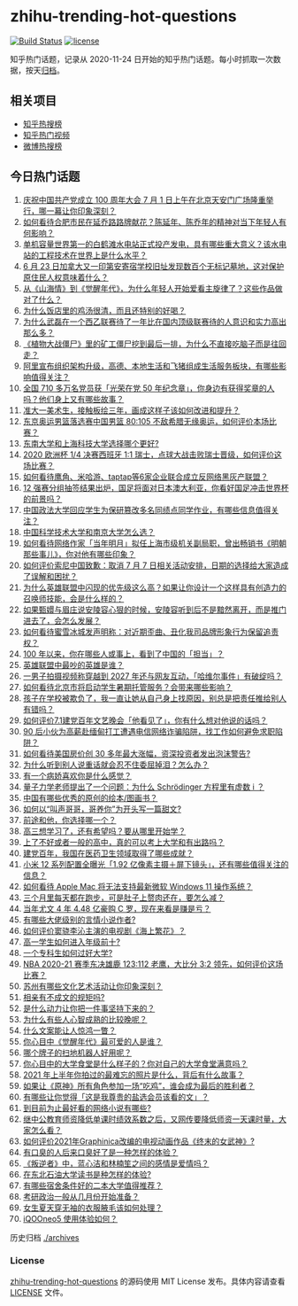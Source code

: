 # zhihu-trending-hot-questions

[![Build Status](https://github.com/justjavac/zhihu-trending-hot-questions/workflows/ci/badge.svg?branch=master)](https://github.com/justjavac/zhihu-trending-hot-questions/actions)
[![license](https://img.shields.io/github/license/justjavac/zhihu-trending-hot-questions)](https://github.com/justjavac/zhihu-trending-hot-questions/blob/master/LICENSE)

知乎热门话题，记录从 2020-11-24 日开始的知乎热门话题。每小时抓取一次数据，按天[归档](./archives)。

## 相关项目

- [知乎热搜榜](https://github.com/justjavac/zhihu-trending-top-search)
- [知乎热门视频](https://github.com/justjavac/zhihu-trending-hot-video)
- [微博热搜榜](https://github.com/justjavac/weibo-trending-hot-search)

## 今日热门话题

<!-- BEGIN -->
<!-- 最后更新时间 Sat Jul 03 2021 04:02:01 GMT+0800 (China Standard Time) -->

1. [庆祝中国共产党成立 100 周年大会 7 月 1
   日上午在北京天安门广场隆重举行，哪一幕让你印象深刻？](https://www.zhihu.com/question/469219832)
2. [如何看待合肥市民在延乔路路牌献花？陈延年、陈乔年的精神对当下年轻人有何影响？](https://www.zhihu.com/question/469128325)
3. [单机容量世界第一的白鹤滩水电站正式投产发电，具有哪些重大意义？该水电站的工程技术在世界上是什么水平？](https://www.zhihu.com/question/468406905)
4. [6 月 23
   日加拿大又一印第安寄宿学校旧址发现数百个无标记墓地，这对保护原住民人权意味着什么？](https://www.zhihu.com/question/466975825)
5. [从《山海情》到《觉醒年代》，为什么年轻人开始爱看主旋律了？这些作品做对了什么？](https://www.zhihu.com/question/469250416)
6. [为什么饭店里的鸡汤很清，而且还特别的好喝？](https://www.zhihu.com/question/437783371)
7. [为什么武磊在一个西乙联赛待了一年比在国内顶级联赛待的人意识和实力高出那么多？](https://www.zhihu.com/question/465328241)
8. [《植物大战僵尸》里的矿工僵尸挖到最后一排，为什么不直接吃脑子而是往回走？](https://www.zhihu.com/question/389957504)
9. [阿里宣布组织架构升级，高德、本地生活和飞猪组成生活服务板块，有哪些影响值得关注？](https://www.zhihu.com/question/469485942)
10. [全国 710 多万名党员获「光荣在党 50
    年纪念章」，你身边有获得奖章的人吗？他们身上又有哪些故事？](https://www.zhihu.com/question/469220759)
11. [准大一美术生，接触板绘三年，画成这样子该如何改进和提升？](https://www.zhihu.com/question/468285218)
12. [东京奥运男篮落选赛中国男篮 80:105
    不敌希腊无缘奥运，如何评价本场比赛？](https://www.zhihu.com/question/469450593)
13. [东南大学和上海科技大学选择哪个更好?](https://www.zhihu.com/question/467273175)
14. [2020 欧洲杯 1/4 决赛西班牙 1:1
    瑞士，点球大战击败瑞士晋级，如何评价这场比赛？](https://www.zhihu.com/question/469643634)
15. [如何看待鹰角、米哈游、taptap等6家企业联合成立反网络黑灰产联盟？](https://www.zhihu.com/question/469151321)
16. [12
    强赛分组抽签结果出炉，国足将面对日本澳大利亚，你看好国足冲击世界杯的前景吗？](https://www.zhihu.com/question/469309297)
17. [中国政法大学回应学生为保研篡改多名同绩点同学作业，有哪些信息值得关注？](https://www.zhihu.com/question/468030220)
18. [中国科学技术大学和南京大学怎么选？](https://www.zhihu.com/question/467774201)
19. [如何看待网络作家「当年明月」拟任上海市级机关副局职，曾出畅销书《明朝那些事儿》，你对他有哪些印象？](https://www.zhihu.com/question/469586087)
20. [如何评价索尼中国致歉：取消 7 月 7
    日相关活动安排，日期的选择给大家造成了误解和困扰？](https://www.zhihu.com/question/469292670)
21. [为什么英雄联盟中闪现的优先级这么高？如果让你设计一个这样具有创造力的召唤师技能，会是什么样的？](https://www.zhihu.com/question/462353798)
22. [如果甄嬛与眉庄说安陵容心狠的时候，安陵容听到后不是黯然离开，而是推门进去了，会怎么发展？](https://www.zhihu.com/question/467899688)
23. [如何看待蜜雪冰城发声明称：对近期歪曲、丑化我司品牌形象行为保留追责权？](https://www.zhihu.com/question/469115341)
24. [100 年以来，你在哪些人或事上，看到了中国的「担当」？](https://www.zhihu.com/question/469083054)
25. [英雄联盟中最吵的英雄是谁？](https://www.zhihu.com/question/463184822)
26. [一男子拍摄视频称穿越到 2027
    年还与网友互动，「哈维尔事件」有破绽吗？](https://www.zhihu.com/question/466675842)
27. [如何看待北京市将启动学生暑期托管服务？会带来哪些影响？](https://www.zhihu.com/question/469489339)
28. [孩子在学校被欺负了，我一直让她从自己身上找原因，别总是把责任推给别人有错吗？](https://www.zhihu.com/question/467309194)
29. [如何评价7.1建党百年文艺晚会「他看见了」，你有什么想对他说的话吗？](https://www.zhihu.com/question/469413677)
30. [90
    后小伙为高薪赴缅甸打工遭遇电信网络诈骗陷阱，找工作如何避免求职陷阱？](https://www.zhihu.com/question/468736941)
31. [如何看待美国房价创 30 多年最大涨幅，资深投资者发出泡沫警告?](https://www.zhihu.com/question/468992825)
32. [为什么听到别人说重话就会忍不住委屈掉泪？怎么办？](https://www.zhihu.com/question/467737273)
33. [有一个病娇喜欢你是什么感觉？](https://www.zhihu.com/question/377349806)
34. [量子力学老师提出了一个问题：为什么 Schrödinger 方程里有虚数 i
    ？](https://www.zhihu.com/question/404030934)
35. [中国有哪些优秀的原创的绘本/图画书？](https://www.zhihu.com/question/54945285)
36. [如何以“叫声哥哥，哥养你”为开头写一篇甜文?](https://www.zhihu.com/question/466162447)
37. [前途和他，你选择哪一个？](https://www.zhihu.com/question/464912877)
38. [高三想学习了，还有希望吗？要从哪里开始学？](https://www.zhihu.com/question/468568060)
39. [上了不好或者一般的高中，真的可以考上大学和有出路吗？](https://www.zhihu.com/question/467477103)
40. [建党百年，我国在医药卫生领域取得了哪些成就？](https://www.zhihu.com/question/468756547)
41. [小米 12 系列配置全曝光「1.92
    亿像素主摄＋屏下镜头」，还有哪些值得关注的信息？](https://www.zhihu.com/question/468724694)
42. [如何看待 Apple Mac 将无法支持最新微软 Windows 11
    操作系统？](https://www.zhihu.com/question/468831434)
43. [三个月里每天都在跑步，可是肚子上赘肉还在，要怎么减？](https://www.zhihu.com/question/30622462)
44. [当年尤文 4 年 4.48 亿豪购 C 罗，现在来看是赚是亏？](https://www.zhihu.com/question/460546114)
45. [有哪些大佬级别的言情小说作者?](https://www.zhihu.com/question/323889571)
46. [如何评价窦骁李沁主演的电视剧《海上繁花》？](https://www.zhihu.com/question/466748640)
47. [高一学生如何进入年级前十?](https://www.zhihu.com/question/426078063)
48. [一个专科生如何过好大学?](https://www.zhihu.com/question/465577553)
49. [NBA 2020-21 赛季东决雄鹿 123:112 老鹰，大比分 3:2
    领先，如何评价这场比赛？](https://www.zhihu.com/question/469442531)
50. [苏州有哪些文化艺术活动让你印象深刻？](https://www.zhihu.com/question/468763984)
51. [相亲有不成文的规矩吗?](https://www.zhihu.com/question/453068049)
52. [是什么动力让你把一件事坚持下来的？](https://www.zhihu.com/question/469017080)
53. [为什么有些人心智成熟的比较晚呢？](https://www.zhihu.com/question/283077831)
54. [什么文案能让人惊鸿一瞥？](https://www.zhihu.com/question/451181423)
55. [你心目中《觉醒年代》最可爱的人是谁？](https://www.zhihu.com/question/461358216)
56. [哪个牌子的扫地机器人好用呢？](https://www.zhihu.com/question/278037886)
57. [你心目中的大学食堂是什么样子的？你对自己的大学食堂满意吗？](https://www.zhihu.com/question/468413171)
58. [2021 年上半年你拍过的最难忘的照片是什么，背后有什么故事？](https://www.zhihu.com/question/469312329)
59. [如果让《原神》所有角色参加一场“吃鸡”，谁会成为最后的胜利者？](https://www.zhihu.com/question/467989699)
60. [有哪些让你觉得「这是我尊贵的盐选会员该看的文」？](https://www.zhihu.com/question/469477579)
61. [到目前为止最好看的网络小说有哪些?](https://www.zhihu.com/question/309401257)
62. [继中公教育师资降低单课时绩效系数之后，又网传要降低师资一天课时量，大家怎么看？](https://www.zhihu.com/question/468896563)
63. [如何评价2021年Graphinica改编的电视动画作品《终末的女武神》?](https://www.zhihu.com/question/464238824)
64. [有口臭的人后来口臭好了是一种怎样的体验？](https://www.zhihu.com/question/39027318)
65. [《叛逆者》中，蓝心洁和林楠笙之间的感情是爱情吗？](https://www.zhihu.com/question/468148621)
66. [在东北石油大学读书是种怎样的体验?](https://www.zhihu.com/question/456776209)
67. [有哪些宿舍条件好的二本大学值得推荐？](https://www.zhihu.com/question/405920733)
68. [考研政治一般从几月份开始准备？](https://www.zhihu.com/question/378053241)
69. [女生夏天穿无袖的衣服腋毛该如何处理？](https://www.zhihu.com/question/49147353)
70. [iQOOneo5 使用体验如何？](https://www.zhihu.com/question/453142804)

<!-- END -->

历史归档 [./archives](./archives)

### License

[zhihu-trending-hot-questions](https://github.com/justjavac/zhihu-trending-hot-questions)
的源码使用 MIT License 发布。具体内容请查看 [LICENSE](./LICENSE) 文件。
